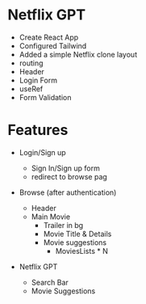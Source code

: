 # Netflix GPT

- Create React App
- Configured Tailwind
- Added a simple Netflix clone layout
- routing
- Header
- Login Form
- useRef
- Form Validation

# Features

- Login/Sign up
    - Sign In/Sign up form
    - redirect to browse pag

- Browse (after authentication)
    - Header
    - Main Movie
        - Trailer in bg
        - Movie Title & Details
        - Movie suggestions
            - MoviesLists * N
    
- Netflix GPT
    - Search Bar
    - Movie Suggestions
